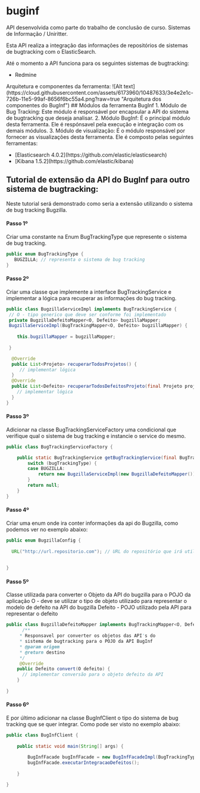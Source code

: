 # buginf
API desenvolvida como parte do trabalho de conclusão de curso. Sistemas de Informação / Uniritter.

Esta API realiza a integração das informações de repositórios de sistemas de bugtracking com o ElasticSearch. 

Até o momento a API funciona para os seguintes sistemas de bugtracking:
<ul>
<li>Redmine</li>
</ul>
Arquitetura e componentes da ferramenta: 
![Alt text](https://cloud.githubusercontent.com/assets/6173960/10487633/3e4e2e1c-726b-11e5-99af-8656f6bc55a4.png?raw=true "Arquitetura dos componentes do BugInf")
## Módulos da ferramenta BugInf
1. Módulo de Bug Tracking: Este módulo é responsável por encapsular a API do sistema de bugtracking que deseja analisar.
2. Módulo BugInf: É o principal módulo desta ferramenta. Ele é respónsavel pela execução e integração com os demais módulos.
3. Módulo de visualização: É o módulo responsável por fornecer as visualizações desta ferramenta. Ele é composto pelas seguintes ferramentas:
<ul>
<li>[Elasticsearch 4.0.2](https://github.com/elastic/elasticsearch)</li>
<li>[Kibana 1.5.2](https://github.com/elastic/kibana)</li>
</ul>



## Tutorial de extensão da API do BugInf para outro sistema de bugtracking:

Neste tutorial será demonstrado como seria a extensão utilizando o sistema de bug tracking Bugzilla.
#### Passo 1º
Criar uma constante na Enum BugTrackingType que represente o sistema de bug tracking.
```JAVA
public enum BugTrackingType {
   BUGZILLA; // representa o sistema de bug tracking
} 
```
#### Passo 2º
Criar uma classe que implemente a interface BugTrackingService e implementar a lógica para recuperar as informações do bug tracking.
```JAVA
public class BugzillaServiceImpl implements BugTrackingService {
 // O - tipo generico que deve ser conforme foi implementado 
 private BugzillaDefeitoMapper<O, Defeito> bugzillaMapper;
 BugzillaServiceImpl(BugTrackingMapper<O, Defeito> bugzillaMapper) {
	
	this.bugzillaMapper = bugzillaMapper;
	
 }

  @Override
  public List<Projeto> recuperarTodosProjetos() {
     // implementar lógica 
  }
  @Override
  public List<Defeito> recuperarTodosDefeitosProjeto(final Projeto projeto) {
    // implementar lógica
  }
} 
```
#### Passo 3º
Adicionar na classe BugTrackingServiceFactory uma condicional que verifique qual o sistema de bug tracking e instancie o service do mesmo.
```JAVA
public class BugTrackingServiceFactory {

  	public static BugTrackingService getBugTrackingService(final BugTrackingType bugTrackingType) {
		switch (bugTrackingType) {
		case BUGZILLA:
			return new BugzillaServiceImpl(new BugzillaDefeitoMapper());
		}
		return null;
	}
} 
```
#### Passo 4º
Criar uma enum onde ira conter informações da api do Bugzilla, como podemos ver no exemplo abaixo:
```JAVA
public enum BugzillaConfig {
  
  URL("http://url.repositorio.com"); // URL do repositório que irá utilizar.
  
  
} 
```
#### Passo 5º
Classe utilizada para converter o Objeto da API do bugzilla para o POJO da aplicação
O - deve se utilizar o tipo de objeto utilizado para representar o modelo de defeito na API do bugzilla
Defeito - POJO utilizado pela API para representar o defeito
```JAVA
public class BugzillaDefeitoMapper implements BugTrackingMapper<O, Defeito> {
	  /**
	 * Responsavel por converter os objetos das API's do 
	 * sistema de bugtracking para o POJO da API BugInf
	 * @param origem
	 * @return destino
	 */
	 @Override
	public Defeito convert(O defeito) {
	  // implementar conversão para o objeto defeito da API
	}
  
} 
```

#### Passo 6º
E por último adicionar na classe BugInfClient o tipo do sistema de bug tracking que se quer integrar. Como pode ser visto no exemplo abaixo:
```JAVA
public class BugInfClient {
	
	public static void main(String[] args) {
		
		BugInfFacade bugInfFacade = new BugInfFacadeImpl(BugTrackingType.BUGZILLA);
		bugInfFacade.executarIntegracaoDefeitos();
		
	}

}
```




